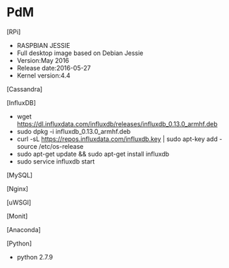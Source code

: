 # PdM

[RPi] 
  - RASPBIAN JESSIE
  - Full desktop image based on Debian Jessie
  - Version:May 2016
  - Release date:2016-05-27
  - Kernel version:4.4

[Cassandra]

[InfluxDB]
  - wget https://dl.influxdata.com/influxdb/releases/influxdb_0.13.0_armhf.deb
  - sudo dpkg -i influxdb_0.13.0_armhf.deb
  - curl -sL https://repos.influxdata.com/influxdb.key | sudo apt-key add - source /etc/os-release
  - sudo apt-get update && sudo apt-get install influxdb
  - sudo service influxdb start

[MySQL]

[Nginx]

[uWSGI]

[Monit]

[Anaconda]

[Python]
  - python 2.7.9

